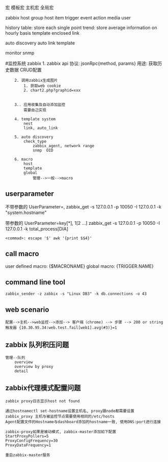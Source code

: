 宏
    模板宏
    主机宏
    全局宏

zabbix
    host group
        host
            item
                trigger
                    event
                        action
                            media
                                user

history table: store each single point
trend: store average information on hourly basis
template
    enclosed
    link

auto discovery
auto link template

monitor
    snmp



#监控系统
    zabbix
        1. zabbix api
            协议: jsonRpc{method, params}
            用途:
                获取历史数据
                CRUD配置

        2. 调用zabbix生成图片
            1. 获取web cookie
            2. chart2.php?graphid=xxx
            

        3.. 应用收集及自动添加监控
            需要自己实现

        4. template system
            nest
            link, auto_link

        5. auto discovery
            check_type
                zabbix_agent, network range
                snmp  OID

        6. macro
            host
            template
            global
                管理-->一般-->macro


## userparameter
不带参数的
    UserParameter=<key>,<command>
    zabbix_get -s 127.0.0.1 -p 10050 -I 127.0.0.1 -k "system.hostname"

带参数的
    UserParameter=key[*],<command> $1 [$2 ...]
    zabbix_get -s 127.0.0.1 -p 10050 -I 127.0.0.1 -k total_process[DIA]

    <commad>: escape '$' awk '{print $$4}'


## call macro
user defined macro: {$MACRONAME} 
global macro: {TRIGGER.NAME}


## command line tool
```
zabbix_sender -z zabbix -s "Linux DB3" -k db.connections -o 43

```

## web scenario 
```
配置-->主机-->web监控-->添加--> 客户端（chrome) --> 步骤 --> 200 or string
触发器 {10.30.95.34:web.test.fail[web1].avg(#3)}=1
```

## zabbix 队列积压问题
```
管理--队列
    overview
    overview by proxy
    detail
```
## zabbix代理模式配置问题
```
zabbix proxy日志显示host not found

通过hostnamectl set-hostname设置主机名, proxy跟node都需要设置
zabbix_proxy 主机与被监控节点需要使用相同的/etc/hosts
Agent配置文件的Hostname与dashboard添加的hostname一致, 使用DNS:port进行连接

zabbix-proxy如果是被动模式, zabbix-master添加如下配置
StartProxyPollers=5
ProxyConfigFrequency=30
ProxyDataFrequency=1

重启zabbix-master服务
```
